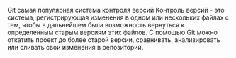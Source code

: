 Git самая популярная система контроля версий
Контроль версий - это система, регистрирующая изменения в одном или нескольких файлах с тем, чтобы в дальнейшем была возможность вернуться к определенным старым версиям этих файлов.
С помощью Git можно откатить проект до более старой версии, сравнивать, анализировать или сливать свои изменения в репозиторий.